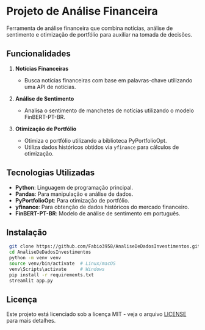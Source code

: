 # Projeto de Análise Financeira

Ferramenta de análise financeira que combina notícias, análise de sentimento e otimização de portfólio para auxiliar na tomada de decisões.

## Funcionalidades

1. **Notícias Financeiras**
   - Busca notícias financeiras com base em palavras-chave utilizando uma API de notícias.
   
2. **Análise de Sentimento**
   - Analisa o sentimento de manchetes de notícias utilizando o modelo FinBERT-PT-BR.

3. **Otimização de Portfólio**
   - Otimiza o portfólio utilizando a biblioteca PyPortfolioOpt.
   - Utiliza dados históricos obtidos via `yfinance` para cálculos de otimização.

## Tecnologias Utilizadas

- **Python**: Linguagem de programação principal.
- **Pandas**: Para manipulação e análise de dados.
- **PyPortfolioOpt**: Para otimização de portfólio.
- **yfinance**: Para obtenção de dados históricos do mercado financeiro.
- **FinBERT-PT-BR**: Modelo de análise de sentimento em português.

## Instalação
   ```bash
    git clone https://github.com/Fabio3958/AnaliseDeDadosInvestimentos.git
    cd AnaliseDeDadosInvestimentos
    python -m venv venv
    source venv/bin/activate  # Linux/macOS
    venv\Scripts\activate     # Windows
    pip install -r requirements.txt
    streamlit app.py
   ```
## Licença
Este projeto está licenciado sob a licença MIT - veja o arquivo [LICENSE](LICENSE) para mais detalhes.

